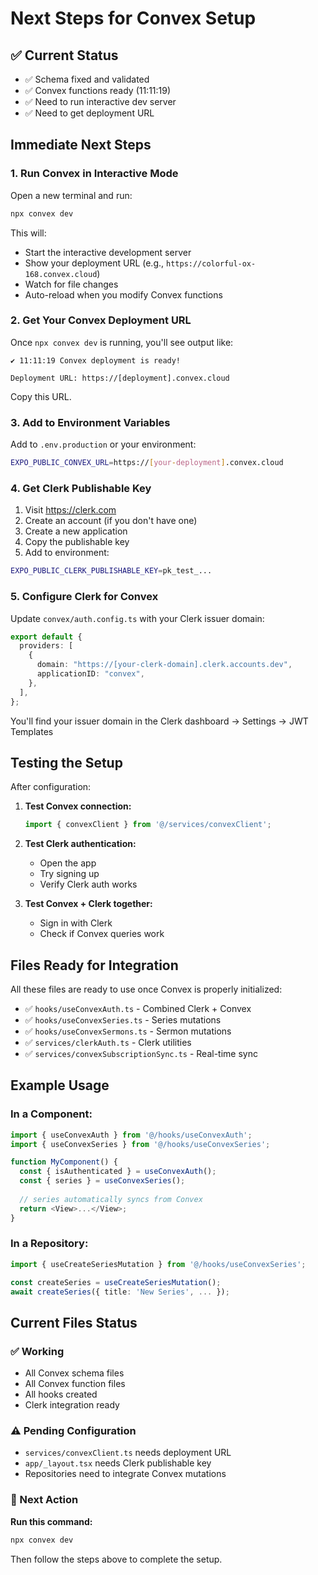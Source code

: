 # Next Steps for Convex Setup

## ✅ Current Status

- ✅ Schema fixed and validated
- ✅ Convex functions ready (11:11:19)
- ✅ Need to run interactive dev server
- ✅ Need to get deployment URL

## Immediate Next Steps

### 1. Run Convex in Interactive Mode

Open a new terminal and run:

```bash
npx convex dev
```

This will:
- Start the interactive development server
- Show your deployment URL (e.g., `https://colorful-ox-168.convex.cloud`)
- Watch for file changes
- Auto-reload when you modify Convex functions

### 2. Get Your Convex Deployment URL

Once `npx convex dev` is running, you'll see output like:

```
✔ 11:11:19 Convex deployment is ready!

Deployment URL: https://[deployment].convex.cloud
```

Copy this URL.

### 3. Add to Environment Variables

Add to `.env.production` or your environment:

```bash
EXPO_PUBLIC_CONVEX_URL=https://[your-deployment].convex.cloud
```

### 4. Get Clerk Publishable Key

1. Visit https://clerk.com
2. Create an account (if you don't have one)
3. Create a new application
4. Copy the publishable key
5. Add to environment:

```bash
EXPO_PUBLIC_CLERK_PUBLISHABLE_KEY=pk_test_...
```

### 5. Configure Clerk for Convex

Update `convex/auth.config.ts` with your Clerk issuer domain:

```typescript
export default {
  providers: [
    {
      domain: "https://[your-clerk-domain].clerk.accounts.dev",
      applicationID: "convex",
    },
  ],
};
```

You'll find your issuer domain in the Clerk dashboard → Settings → JWT Templates

## Testing the Setup

After configuration:

1. **Test Convex connection:**
   ```typescript
   import { convexClient } from '@/services/convexClient';
   ```

2. **Test Clerk authentication:**
   - Open the app
   - Try signing up
   - Verify Clerk auth works

3. **Test Convex + Clerk together:**
   - Sign in with Clerk
   - Check if Convex queries work

## Files Ready for Integration

All these files are ready to use once Convex is properly initialized:

- ✅ `hooks/useConvexAuth.ts` - Combined Clerk + Convex
- ✅ `hooks/useConvexSeries.ts` - Series mutations
- ✅ `hooks/useConvexSermons.ts` - Sermon mutations
- ✅ `services/clerkAuth.ts` - Clerk utilities
- ✅ `services/convexSubscriptionSync.ts` - Real-time sync

## Example Usage

### In a Component:

```typescript
import { useConvexAuth } from '@/hooks/useConvexAuth';
import { useConvexSeries } from '@/hooks/useConvexSeries';

function MyComponent() {
  const { isAuthenticated } = useConvexAuth();
  const { series } = useConvexSeries();
  
  // series automatically syncs from Convex
  return <View>...</View>;
}
```

### In a Repository:

```typescript
import { useCreateSeriesMutation } from '@/hooks/useConvexSeries';

const createSeries = useCreateSeriesMutation();
await createSeries({ title: 'New Series', ... });
```

## Current Files Status

### ✅ Working
- All Convex schema files
- All Convex function files
- All hooks created
- Clerk integration ready

### ⚠️ Pending Configuration
- `services/convexClient.ts` needs deployment URL
- `app/_layout.tsx` needs Clerk publishable key
- Repositories need to integrate Convex mutations

### 🎯 Next Action

**Run this command:**

```bash
npx convex dev
```

Then follow the steps above to complete the setup.

